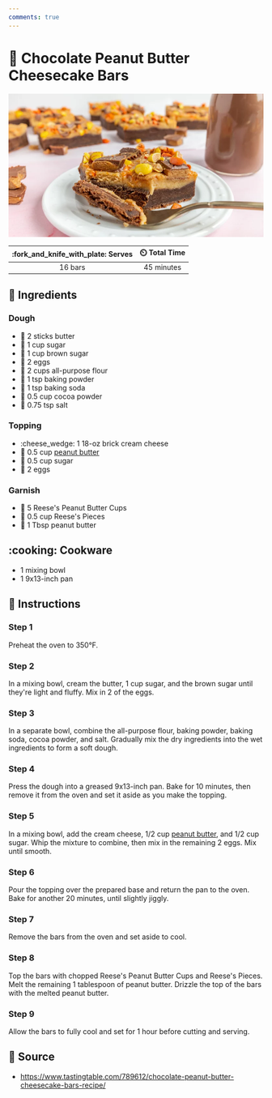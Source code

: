 ```yaml
---
comments: true
---
```

# :chocolate_bar: Chocolate Peanut Butter Cheesecake Bars

![Chocolate Peanut Butter Cheesecake Bars](../assets/images/chocolate-peanut-butter-cheesecake-bars.png)

| :fork_and_knife_with_plate: Serves | :timer_clock: Total Time |
|:----------------------------------:|:-----------------------: |
| 16 bars | 45 minutes |

## :salt: Ingredients

### Dough

- :butter: 2 sticks butter
- :candy: 1 cup sugar
- :maple_leaf: 1 cup brown sugar
- :egg: 2 eggs
- :ear_of_rice: 2 cups all-purpose flour
- :dash: 1 tsp baking powder
- :cup_with_straw: 1 tsp baking soda
- :chocolate_bar: 0.5 cup cocoa powder
- :salt: 0.75 tsp salt

### Topping

- :cheese_wedge: 1 18-oz brick cream cheese
- :peanuts: 0.5 cup [peanut butter][1]
- :candy: 0.5 cup sugar
- :egg: 2 eggs

### Garnish

- :candy: 5 Reese's Peanut Butter Cups
- :candy: 0.5 cup Reese's Pieces
- :peanuts: 1 Tbsp peanut butter

## :cooking: Cookware

- 1 mixing bowl
- 1 9x13-inch pan

## :pencil: Instructions

### Step 1

Preheat the oven to 350°F.

### Step 2

In a mixing bowl, cream the butter, 1 cup sugar, and the brown sugar until they're light and fluffy. Mix in 2 of the
eggs.

### Step 3

In a separate bowl, combine the all-purpose flour, baking powder, baking soda, cocoa powder, and salt. Gradually mix the
dry ingredients into the wet ingredients to form a soft dough.

### Step 4

Press the dough into a greased 9x13-inch pan. Bake for 10 minutes, then remove it from the oven and set it aside as you
make the topping.

### Step 5

In a mixing bowl, add the cream cheese, 1/2 cup [peanut butter][1], and 1/2 cup sugar. Whip the mixture to combine,
then mix in the remaining 2 eggs. Mix until smooth.

### Step 6

Pour the topping over the prepared base and return the pan to the oven. Bake for another 20 minutes, until slightly
jiggly.

### Step 7

Remove the bars from the oven and set aside to cool.

### Step 8

Top the bars with chopped Reese's Peanut Butter Cups and Reese's Pieces. Melt the remaining 1 tablespoon of peanut
butter. Drizzle the top of the bars with the melted peanut butter.

### Step 9

Allow the bars to fully cool and set for 1 hour before cutting and serving.

## :link: Source

- <https://www.tastingtable.com/789612/chocolate-peanut-butter-cheesecake-bars-recipe/>

[1]: <../ingredients/peanut-butter.md>
